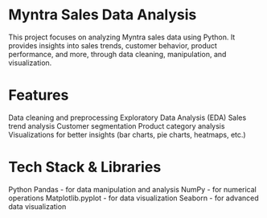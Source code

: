 # Myntra Sales Data Analysis 
This project focuses on analyzing Myntra sales data using Python. 
It provides insights into sales trends, customer behavior, product performance, and more, through data cleaning, manipulation, and visualization.

  # Features
Data cleaning and preprocessing
Exploratory Data Analysis (EDA)
Sales trend analysis
Customer segmentation
Product category analysis
Visualizations for better insights (bar charts, pie charts, heatmaps, etc.)

  # Tech Stack & Libraries
Python
Pandas - for data manipulation and analysis
NumPy - for numerical operations
Matplotlib.pyplot - for data visualization
Seaborn - for advanced data visualization
